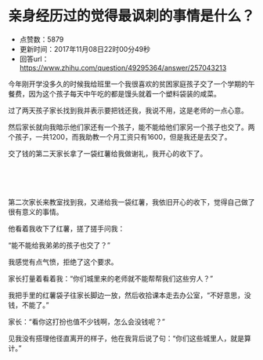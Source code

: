 # 亲身经历过的觉得最讽刺的事情是什么？
- 点赞数：5879
- 更新时间：2017年11月08日22时00分49秒
- 回答url：https://www.zhihu.com/question/49295364/answer/257043213
<body>
 <p data-pid="lLza2Gkd">今年刚开学没多久的时候我给班里一个我很喜欢的贫困家庭孩子交了一个学期的午餐费，因为这个孩子每天中午吃的都是馒头就着一个塑料袋装的咸菜。</p>
 <p data-pid="09hjMJbg">过了两天孩子家长找到我并表示要把钱还我，我说不用，这是老师的一点心意。</p>
 <p data-pid="I2ZxyeMq">然后家长就向我暗示他们家还有一个孩子，能不能给他们家另一个孩子也交了。两个孩子，一共1200，而我助教一个月工资只有1600，但是我还是去交了。</p>
 <p data-pid="OSgPs0Qb">交了钱的第二天家长拿了一袋红薯给我做谢礼，我开心的收下了。</p>
 <br>
 <br>
 <br>
 <p data-pid="Bq0FEGf1">第二次家长来教室找到我，又递给我一袋红薯，我依旧开心的收下，觉得自己做了很有意义的事情。</p>
 <p data-pid="gBSiNbtm">他看着我收下了红薯，搓了搓手问我：</p>
 <p data-pid="EHNbVvUe">“能不能给我弟弟的孩子也交了？”</p>
 <p data-pid="PtG-V3v6">我感觉有点气愤，拒绝了这个要求。</p>
 <p data-pid="Ip4m9xX3">家长打量着看着我：“你们城里来的老师就不能帮帮我们这些穷人？”</p>
 <p data-pid="Sl_F6PdR">我把手里的红薯袋子往家长脚边一放，然后收拾课本走去办公室，“不好意思，没钱，不能了。”</p>
 <p data-pid="vTX3A04Q">家长：“看你这打扮也值不少钱啊，怎么会没钱呢？”</p>
 <p data-pid="XjeNGzgZ">见我没有搭理他径直离开的样子，他在我背后说了句：“你们这些城里人，就是算计。”</p>
</body>